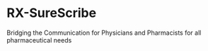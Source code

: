 # RX-SureScribe
Bridging the Communication for Physicians and Pharmacists for all pharmaceutical needs  
